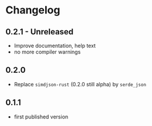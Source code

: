 # Changelog

## 0.2.1 - Unreleased
- Improve documentation, help text
- no more compiler warnings

## 0.2.0

- Replace `simdjson-rust` (0.2.0 still alpha) by `serde_json`

## 0.1.1

- first published version

